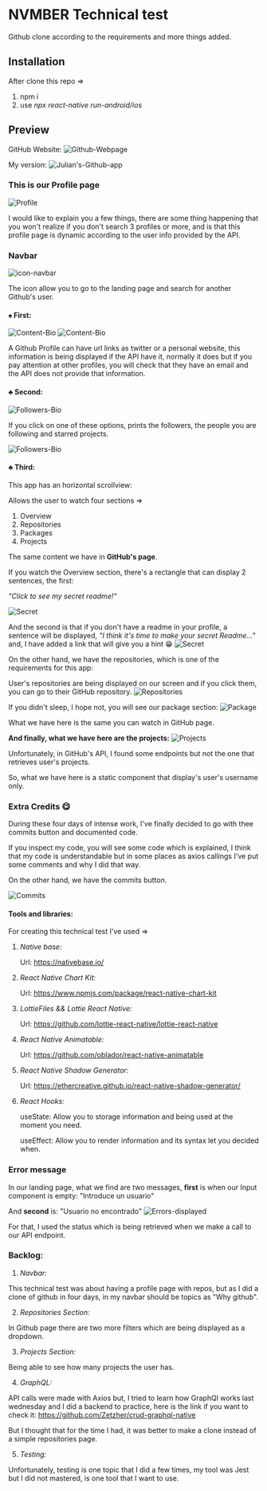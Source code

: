 # NVMBER Technical test

Github clone according to the requirements and more things added.

## Installation

After clone this repo =>

1. npm i
2. use _npx react-native run-android/ios_

## Preview
GitHub Website:
![Github-Webpage](src/assets/imgReadme/github-version.gif)

My version: 
![Julian's-Github-app](src/assets/imgReadme/my-version.gif)


### This is our Profile page

![Profile](src/assets/imgReadme/fourth.png)

I would like to explain you a few things, there are some thing happening that you won't realize if you don't search 3 profiles or more, and is that this profile page is dynamic according to the user info provided by the API.

### Navbar

![icon-navbar](src/assets/imgReadme/navbar-icon.gif)

The icon allow you to go to the landing page and search for another Github's user.

#### :spades: First:

![Content-Bio](src/assets/imgReadme/profile-first.png)
![Content-Bio](src/assets/imgReadme/profile-second.png)

A Github Profile can have url links as twitter or a personal website, this information is being displayed if the API have it, normally it does but if you pay attention at other profiles, you will check that they have an email and the API does not provide that information.

#### :clubs: Second:

![Followers-Bio](src/assets/imgReadme/profile-third.png)

If you click on one of these options, prints the followers, the people you are following and starred projects.

![Followers-Bio](src/assets/imgReadme/bio.gif)

#### :clubs: Third:

This app has an horizontal scrollview:

Allows the user to watch four sections =>

1. Overview
2. Repositories
3. Packages
4. Projects

The same content we have in **GitHub's page**.

If you watch the Overview section, there's a rectangle that can display 2 sentences, the first:

_"Click to see my secret readme!"_

![Secret](src/assets/imgReadme/secret.gif)

And the second is that if you don't have a readme in your profile, a sentence will be displayed, _"I think it's time to make your secret Readme..."_ and, I have added a link that will give you a hint :grin:
![Secret](src/assets/imgReadme/secret-readme.gif)

On the other hand, we have the repositories, which is one of the requirements for this app:

User's repositories are being displayed on our screen and if you click them, you can go to their GitHub repository.
![Repositories](src/assets/imgReadme/repositories-filter.gif)

If you didn't sleep, I hope not, you will see our package section:
![Package](src/assets/imgReadme/packages.gif)

What we have here is the same you can watch in GitHub page.

**And finally, what we have here are the projects:**
![Projects](src/assets/imgReadme/projects.gif)

Unfortunately, in GitHub's API, I found some endpoints but not the one that retrieves user's projects.

So, what we have here is a static component that display's user's username only.

### Extra Credits :yum:

During these four days of intense work, I've finally decided to go with thee commits button and documented code.

If you inspect my code, you will see some code which is explained, I think that my code is understandable but in some places as axios callings I've put some comments and why I did that way.

On the other hand, we have the commits button.

![Commits](src/assets/imgReadme/commits.gif)

#### Tools and libraries:

For creating this technical test I've used =>

1. _Native base:_

    Url: https://nativebase.io/


2. _React Native Chart Kit:_

    Url: https://www.npmjs.com/package/react-native-chart-kit


3. _LottieFiles && Lottie React Native:_

    Url: https://github.com/lottie-react-native/lottie-react-native


4. _React Native Animatable:_

    Url: https://github.com/oblador/react-native-animatable


5. _React Native Shadow Generator:_

    Url: https://ethercreative.github.io/react-native-shadow-generator/


6. _React Hooks:_

    useState: Allow you to storage information and being used at the moment you need.

    useEffect: Allow you to render information and its syntax let you decided when.


### Error message

In our landing page, what we find are two messages, **first** is when our Input component is empty:
"Introduce un usuario"

And **second** is:
"Usuario no encontrado"
![Errors-displayed](src/assets/imgReadme/errors-displayed.gif)

For that, I used the status which is being retrieved when we make a call to our API endpoint.


### Backlog:

1. _Navbar:_

This technical test was about having a profile page with repos, but as I did a clone of github in four days, in my navbar should be topics as "Why github".

2. _Repositories Section:_

In Github page there are two more filters which are being displayed as a dropdown.

3. _Projects Section:_

Being able to see how many projects the user has.

4. _GraphQL:_

API calls were made with Axios but, I tried to learn how GraphQl works last wednesday and I did a backend to practice, here is the link if you want to check it: https://github.com/Zetzher/crud-graphql-native

But I thought that for the time I had, it was better to make a clone instead of a simple repositories page.

5. _Testing:_

Unfortunately, testing is one topic that I did a few times, my tool was Jest but I did not mastered, is one tool that I want to use.
